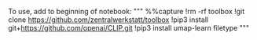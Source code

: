 To use, add to beginning of notebook:
"""
%%capture
!rm -rf toolbox
!git clone https://github.com/zentralwerkstatt/toolbox
!pip3 install git+https://github.com/openai/CLIP.git
!pip3 install umap-learn filetype
"""